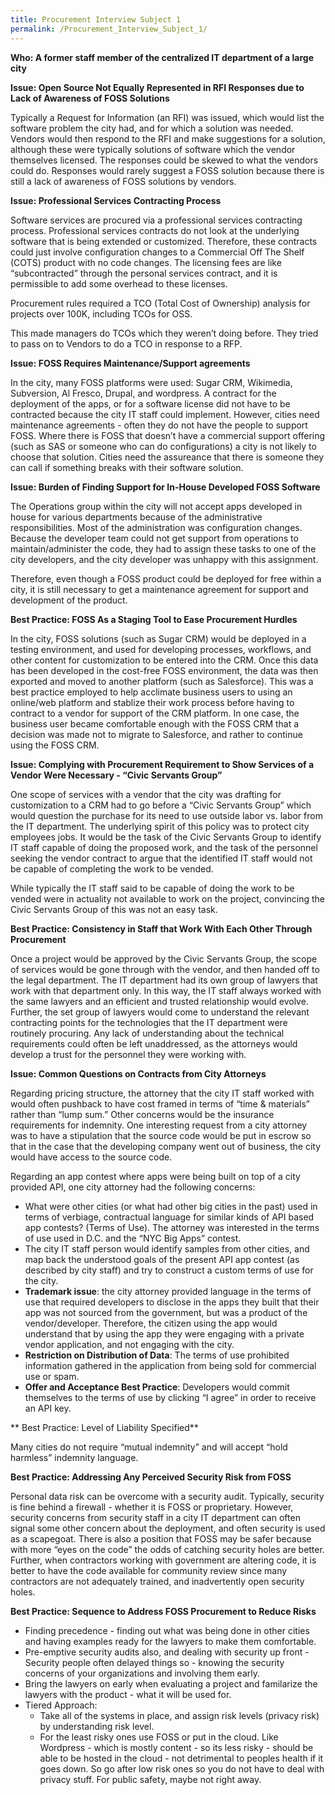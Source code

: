 ```yaml
---
title: Procurement Interview Subject 1
permalink: /Procurement_Interview_Subject_1/
---
```


**Who: A former staff member of the centralized IT department of a large city**

**Issue: Open Source Not Equally Represented in RFI Responses due to Lack of Awareness of FOSS Solutions**

Typically a Request for Information (an RFI) was issued, which would list the software problem the city had, and for which a solution was needed. Vendors would then respond to the RFI and make suggestions for a solution, although these were typically solutions of software which the vendor themselves licensed. The responses could be skewed to what the vendors could do. Responses would rarely suggest a FOSS solution because there is still a lack of awareness of FOSS solutions by vendors.

**Issue: Professional Services Contracting Process**

Software services are procured via a professional services contracting process. Professional services contracts do not look at the underlying software that is being extended or customized. Therefore, these contracts could just involve configuration changes to a Commercial Off The Shelf (COTS) product with no code changes. The licensing fees are like “subcontracted” through the personal services contract, and it is permissible to add some overhead to these licenses.

Procurement rules required a TCO (Total Cost of Ownership) analysis for projects over 100K, including TCOs for OSS.

This made managers do TCOs which they weren’t doing before. They tried to pass on to Vendors to do a TCO in response to a RFP.

**Issue: FOSS Requires Maintenance/Support agreements**

In the city, many FOSS platforms were used: Sugar CRM, Wikimedia, Subversion, Al Fresco, Drupal, and wordpress. A contract for the deployment of the apps, or for a software license did not have to be contracted because the city IT staff could implement. However, cities need maintenance agreements - often they do not have the people to support FOSS. Where there is FOSS that doesn’t have a commercial support offering (such as SAS or someone who can do configurations) a city is not likely to choose that solution. Cities need the assureance that there is someone they can call if something breaks with their software solution.

**Issue: Burden of Finding Support for In-House Developed FOSS Software**

The Operations group within the city will not accept apps developed in house for various departments because of the administrative responsibilities. Most of the administration was configuration changes. Because the developer team could not get support from operations to maintain/administer the code, they had to assign these tasks to one of the city developers, and the city developer was unhappy with this assignment.

Therefore, even though a FOSS product could be deployed for free within a city, it is still necessary to get a maintenance agreement for support and development of the product.

**Best Practice: FOSS As a Staging Tool to Ease Procurement Hurdles**

In the city, FOSS solutions (such as Sugar CRM) would be deployed in a testing environment, and used for developing processes, workflows, and other content for customization to be entered into the CRM. Once this data has been developed in the cost-free FOSS environment, the data was then exported and moved to another platform (such as Salesforce). This was a best practice employed to help acclimate business users to using an online/web platform and stablize their work process before having to contract to a vendor for support of the CRM platform. In one case, the business user became comfortable enough with the FOSS CRM that a decision was made not to migrate to Salesforce, and rather to continue using the FOSS CRM.

**Issue: Complying with Procurement Requirement to Show Services of a Vendor Were Necessary - “Civic Servants Group”**

One scope of services with a vendor that the city was drafting for customization to a CRM had to go before a “Civic Servants Group” which would question the purchase for its need to use outside labor vs. labor from the IT department. The underlying spirit of this policy was to protect city employees jobs. It would be the task of the Civic Servants Group to identify IT staff capable of doing the proposed work, and the task of the personnel seeking the vendor contract to argue that the identified IT staff would not be capable of completing the work to be vended.

While typically the IT staff said to be capable of doing the work to be vended were in actuality not available to work on the project, convincing the Civic Servants Group of this was not an easy task.

**Best Practice: Consistency in Staff that Work With Each Other Through Procurement**

Once a project would be approved by the Civic Servants Group, the scope of services would be gone through with the vendor, and then handed off to the legal department. The IT department had its own group of lawyers that work with that department only. In this way, the IT staff always worked with the same lawyers and an efficient and trusted relationship would evolve. Further, the set group of lawyers would come to understand the relevant contracting points for the technologies that the IT department were routinely procuring. Any lack of understanding about the technical requirements could often be left unaddressed, as the attorneys would develop a trust for the personnel they were working with.

**Issue: Common Questions on Contracts from City Attorneys**

Regarding pricing structure, the attorney that the city IT staff worked with would often pushback to have cost framed in terms of “time & materials” rather than “lump sum.” Other concerns would be the insurance requirements for indemnity. One interesting request from a city attorney was to have a stipulation that the source code would be put in escrow so that in the case that the developing company went out of business, the city would have access to the source code.

Regarding an app contest where apps were being built on top of a city provided API, one city attorney had the following concerns:

-   What were other cities (or what had other big cities in the past) used in terms of verbiage, contractual language for similar kinds of API based app contests? (Terms of Use). The attorney was interested in the terms of use used in D.C. and the “NYC Big Apps” contest.
-   The city IT staff person would identify samples from other cities, and map back the understood goals of the present API app contest (as described by city staff) and try to construct a custom terms of use for the city.
-   **Trademark issue**: the city attorney provided language in the terms of use that required developers to disclose in the apps they built that their app was not sourced from the government, but was a product of the vendor/developer. Therefore, the citizen using the app would understand that by using the app they were engaging with a private vendor application, and not engaging with the city.
-   **Restriction on Distribution of Data**: The terms of use prohibited information gathered in the application from being sold for commercial use or spam.
-   **Offer and Acceptance Best Practice**: Developers would commit themselves to the terms of use by clicking “I agree” in order to receive an API key.

**
Best Practice: Level of Liability Specified**

Many cities do not require “mutual indemnity” and will accept “hold harmless” indemnity language.

**Best Practice: Addressing Any Perceived Security Risk from FOSS**

Personal data risk can be overcome with a security audit. Typically, security is fine behind a firewall - whether it is FOSS or proprietary. However, security concerns from security staff in a city IT department can often signal some other concern about the deployment, and often security is used as a scapegoat. There is also a position that FOSS may be safer because with more “eyes on the code” the odds of catching security holes are better. Further, when contractors working with government are altering code, it is better to have the code available for community review since many contractors are not adequately trained, and inadvertently open security holes.

**Best Practice: Sequence to Address FOSS Procurement to Reduce Risks**

-   Finding precedence - finding out what was being done in other cities and having examples ready for the lawyers to make them comfortable.
-   Pre-emptive security audits also, and dealing with security up front - Security people often delayed things so - knowing the security concerns of your organizations and involving them early.
-   Bring the lawyers on early when evaluating a project and familarize the lawyers with the product - what it will be used for.
-   Tiered Approach:
    -   Take all of the systems in place, and assign risk levels (privacy risk) by understanding risk level.
    -   For the least risky ones use FOSS or put in the cloud. Like Wordpress - which is mostly content - so its less risky - should be able to be hosted in the cloud - not detrimental to peoples health if it goes down. So go after low risk ones so you do not have to deal with privacy stuff. For public safety, maybe not right away.
